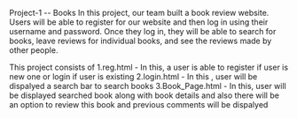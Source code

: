 Project-1 -- Books
In this project, our team built a book review website. Users will be able to register for our website 
and then log in using their username and password. Once they log in, they will be able to search for books,
leave reviews for individual books, and see the reviews made by other people.

This project consists of
1.reg.html - In this, a user is able to register if user is new one or login if user is existing
2.login.html - In this , user will be dispalyed a search bar to search books
3.Book_Page.html - In this, user will be displayed searched book along with book details
and also there will be an option to review this book and previous comments will be dispalyed
<!-- 
In this project, my role is to do search feature
Firstly, I implemented a search bar to search the books.
If users want to search for books, they can be able to search based on ISBN,title or author of the book.
For user convenience, I implemented not only complete search but also partial search.
In this partial search feature, users will be able to search books based on some part of title, ISBN or author of the book.
After searching is done, the matched search results of books will be displayed in a table.
In that table, user will be able to select a specific book to see using View Book Link
After clicking view book link, it will be redirected to bookpage. 
In the bookpage, the selected specific book details will be dispalyed to users.
Below those details, a user will be able to review the book and also previous reviews given by other users to that book will be displayed. -->
